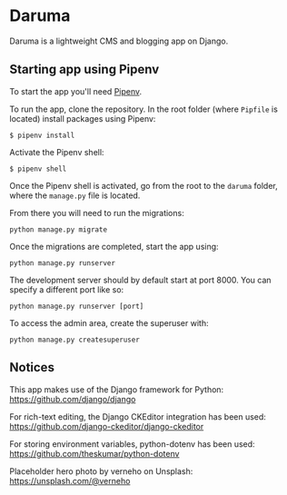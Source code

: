 # Daruma
Daruma is a lightweight CMS and blogging app on Django.

## Starting app using Pipenv
To start the app you'll need [Pipenv](https://pypi.org/project/pipenv/).

To run the app, clone the repository. In the root folder (where `Pipfile` is located) install packages using Pipenv:
```
$ pipenv install
```

Activate the Pipenv shell:
```
$ pipenv shell
```

Once the Pipenv shell is activated, go from the root to the `daruma` folder, where the `manage.py` file is located.

From there you will need to run the migrations:
```
python manage.py migrate
```

Once the migrations are completed, start the app using:
```
python manage.py runserver
```

The development server should by default start at port 8000. You can specify a different port like so:
```
python manage.py runserver [port]
```

To access the admin area, create the superuser with:
```
python manage.py createsuperuser
```

## Notices
This app makes use of the Django framework for Python:\
https://github.com/django/django

For rich-text editing, the Django CKEditor integration has been used:\
https://github.com/django-ckeditor/django-ckeditor

For storing environment variables, python-dotenv has been used:\
https://github.com/theskumar/python-dotenv

Placeholder hero photo by verneho on Unsplash:\
https://unsplash.com/@verneho
